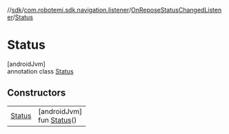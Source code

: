//[sdk](../../../../index.md)/[com.robotemi.sdk.navigation.listener](../../index.md)/[OnReposeStatusChangedListener](../index.md)/[Status](index.md)

# Status

[androidJvm]\
annotation class [Status](index.md)

## Constructors

| | |
|---|---|
| [Status](-status.md) | [androidJvm]<br>fun [Status](-status.md)() |
